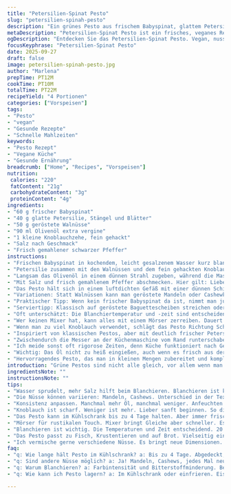 ```yaml
---
title: "Petersilien-Spinat Pesto"
slug: "petersilien-spinah-pesto"
description: "Ein grünes Pesto aus frischem Babyspinat, glattem Petersilienkraut und gerösteten Walnüssen. Die Zutaten werden blanchiert und danach zusammen mit Knoblauch und Olivenöl fein püriert. Geräucherte Mandeln ersetzen traditionell verwendete Pacanes für eine nussige Tiefe. Das Pesto passt hervorragend zu Krustentieren, auf geröstetem Brot oder zu herzhaften Galettes. Salz und schwarzer Pfeffer bringen den Geschmack auf den Punkt. Die Mischung wird nach eigenem Ermessen dicker oder flüssiger eingestellt, je nach Einsatzzweck."
metaDescription: "Petersilien-Spinat Pesto ist ein frisches, veganes Rezept. Es kombiniert Walnüsse, Spinat und Petersilie zu einem aromatischen Genuss."
ogDescription: "Entdecken Sie das Petersilien-Spinat Pesto. Vegan, nussig und frisch – ideal für Baguette oder als Dip. Ein Muss für jedes Essen."
focusKeyphrase: "Petersilien-Spinat Pesto"
date: 2025-09-27
draft: false
image: petersilien-spinah-pesto.jpg
author: "Marlena"
prepTime: PT12M
cookTime: PT10M
totalTime: PT22M
recipeYield: "4 Portionen"
categories: ["Vorspeisen"]
tags:
- "Pesto"
- "vegan"
- "Gesunde Rezepte"
- "Schnelle Mahlzeiten"
keywords:
- "Pesto Rezept"
- "Vegane Küche"
- "Gesunde Ernährung"
breadcrumb: ["Home", "Recipes", "Vorspeisen"]
nutrition: 
 calories: "220"
 fatContent: "21g"
 carbohydrateContent: "3g"
 proteinContent: "4g"
ingredients:
- "60 g frischer Babyspinat"
- "40 g glatte Petersilie, Stängel und Blätter"
- "50 g geröstete Walnüsse"
- "90 ml Olivenöl extra vergine"
- "1 kleine Knoblauchzehe, fein gehackt"
- "Salz nach Geschmack"
- "Frisch gemahlener schwarzer Pfeffer"
instructions:
- "Frischen Babyspinat in kochendem, leicht gesalzenem Wasser kurz blanchieren – etwa 20 Sekunden reichen, bis die Blätter zusammenfallen und dunkel werden. Sofort in Eiswasser legen, um die grüne Farbe zu fixieren und den Garprozess zu stoppen. Abtropfen lassen, anschließend die Blätter mit den Händen vorsichtig ausdrücken, um möglichst viel Wasser zu entfernen. Zu nass kann das Pesto verwässern."
- "Petersilie zusammen mit den Walnüssen und dem fein gehackten Knoblauch in eine Küchenmaschine geben. Spinat hinzufügen. Ganz grob häckseln, bis eine leicht krümelige Masse entsteht."
- "Langsam das Olivenöl in einem dünnen Strahl zugeben, während die Maschine läuft. Die Textur soll cremig, aber nicht flüssig sein. Manchmal braucht das Pesto mehr Öl, manchmal weniger – das hängt von der Restfeuchte der Blätter ab."
- "Mit Salz und frisch gemahlenem Pfeffer abschmecken. Hier gilt: Lieber zurückhalten und nach dem Probieren am Gericht gegebenenfalls nachwürzen. Die Aromen sind intensiv."
- "Das Pesto hält sich in einem luftdichten Gefäß mit einer dünnen Schicht Olivenöl bedeckt für bis zu 4 Tage im Kühlschrank. Falls es zu fest wird, kurz mit etwas Öl glatt rühren."
- "Variationen: Statt Walnüssen kann man geröstete Mandeln oder Cashewkerne nehmen, gibt dem Ganzen eine andere Textur und Geschmackstiefen, die ich gerade gerne benutze. Petersilie darf ruhig komplett mit Stängeln verarbeitet werden, die bringen oft Kräuternoten, aber kostet mehr Pürierkraft."
- "Praktischer Tipp: Wenn kein frischer Babyspinat da ist, nimmt man jungen Mangold oder sogar Rucola, um mehr Biss und leicht bittere Note reinzubringen."
- "Serviertipp: Klassisch auf geröstete Baguettescheiben streichen oder mit gebratenem weißen Fisch kombinieren. Auch auf herzhaften Galettes sehr gelungen. Ich selbst nehme das Pesto als schnellen Lunch-Dip, der die Mittagspause sofort aufwertet."
- "Oft unterschätzt: Die Blanchiertemperatur und -zeit sind entscheidend, nur so wird das Grün leuchtend ohne verkocht zu sein. Nur 15 bis 25 Sekunden, scharfes Sieb, standfestes Abtropfen und sofort Eisbad. Wer das beim ersten Mal nicht beherzigt, riskiert graue Farbe und matschige Masse."
- "Wer keinen Mixer hat, kann alles mit einem Mörser zerreiben. Dauert länger, bringt aber eine rustikalere, gröbere Textur."
- "Wenn man zu viel Knoblauch verwendet, schlägt das Pesto Richtung Schärfe um und sticht später. Am besten leichte Knoblauchmenge und dafür mehr Pfeffer."
- "Inspiriert von klassischen Pestos, aber mit deutlich frischer Petersilie und Spinat als Grundgerüst. Kein Käse, keine Nüsseinsatz-Pflicht - vegan, aber mit Pfiff."
- "Zwischendurch die Messer an der Küchenmaschine vom Rand runterschaben, damit nichts hängen bleibt und alle Zutaten gleichmäßig verarbeitet werden."
- "Ich meide sonst oft rigorose Zeiten, denn Küche funktioniert nach Gefühl: Wenn die Blätter sattgrün und leicht feucht, Nüsse aber knusprig und duftend sind, geht’s los. Sonst passiert: Fade, matschig, ölig."
- "Wichtig: Das Öl nicht zu heiß eingießen, auch wenn es frisch aus der Flasche ist. Zimmertemperatur verhindert den Geschmackseinbruch der Kräuter."
- "Hervorragendes Pesto, das man in kleinen Mengen zubereitet und komplett verbraucht, keine Reste, keine Verschwendung. Für größere Mengen lohnt sich die Tiefkühlung in Eiswürfelschalen."
introduction: "Grüne Pestos sind nicht alle gleich, vor allem wenn man Petersilie und Babyspinat kombiniert. Die frische, leicht nussige Note der Walnüsse trifft auf die erdige Leichtigkeit der Blätter. Blanchieren ist hier keine Nebensache, sondern der Schlüssel: Damit sollte das Grün seine Farbe behalten, jedoch alle Bitterstoffe etwas gemildert werden. Ich habe erst gelernt, wie wichtig das Eiswasserbad nach dem Blanchieren wirklich ist – ohne diesen Schritt wird das Pesto später grau und schmeckt dumpf. Das Zusammenspiel aus Kräutern und Knoblauch muss fein austariert sein, sonst schlägt die Schärfe schnell über. Die Konsistenz sollte variabel sein, je nach Einsatz. Und: Nicht sparen am Olivenöl, aber vorsichtig und im richtigen Moment zugeben. So behält man die Frische und Textur. Kein Käse, keine Eier – komplett vegan und glutenfrei. Ausprobiert mit verschiedenen Nüssen, Walnüsse sind für mich derzeit der beste Kompromiss aus Geschmack und Crunch. Dazu passen salzige, warme Krustentiergerichte oder einfach eine gute Scheibe Brot. Meine persönliche Entdeckung: Das Pesto auch mal auf geröstetem Blumenkohl servieren – überraschend spannend."
ingredientsNote: ""
instructionsNote: ""
tips:
- "Wasser sprudelt, mehr Salz hilft beim Blanchieren. Blanchieren ist kein Spaßbremsen. Grün bleibt leuchtend. Eisbad unbedingt. Ohne kein frisches Pesto."
- "Die Nüsse können variieren: Mandeln, Cashews. Unterschied in der Textur, Geschmackstiefe. Ich mag Walnüsse. Sie sind knackig und aromatisch. Lust auf mehr?"
- "Konsistenz anpassen. Manchmal mehr Öl, manchmal weniger. Anfeuchten mit Olivenöl. Dosengebrauch - einfach probieren. Keine Angst vor Anpassungen."
- "Knoblauch ist scharf. Weniger ist mehr. Lieber sanft beginnen. So die Schärfe zähmen. Wenn zu stark, dann nachpeppen mit schwarzen Pfeffer."
- "Das Pesto kann im Kühlschrank bis zu 4 Tage halten. Aber immer frisch zubereiten. Kleine Mengen sind besser. Keine Reste, kein Verschwendung."
- "Mörser für rustikalen Touch. Mixer bringt Gleiche aber schneller. Es ist wie eine Entscheidung – Zeit oder Textur. Beides hat seinen Platz."
- "Blanchieren ist wichtig. Die Temperaturen und Zeit entscheidend. 20 Sekunden sind genug. Wenn mehr, wird das Grün matschig und grau."
- "Das Pesto passt zu Fisch, Krustentieren und auf Brot. Vielseitig einsetzen. Auch ausprobieren mit geröstetem Gemüse. Beschäftigt die Sinne."
- "Ich vermische gerne verschiedene Nüsse. Es bringt neue Dimensionen. Geschmack ist wie eine Entdeckungsreise. Da gibt es immer was zu verlieren."
faq:
- "q: Wie lange hält Pesto im Kühlschrank? a: Bis zu 4 Tage. Abgedeckt, damit es frisch bleibt. Bei zu festem Pesto mit etwas Öl nachjustieren."
- "q: Sind andere Nüsse möglich? a: Ja! Mandeln, Cashews, jedes Mal neu. Nüsse bestimmen das Aroma. Experimentieren lohnt sich. Abwechslung bereichert."
- "q: Warum Blanchieren? a: Farbintensität und Bitterstoffminderung. Bei zu langer Zeit wird’s grau. 20 Sekunden sind ideal für das perfekte Grün."
- "q: Wie kann ich Pesto lagern? a: Im Kühlschrank oder einfrieren. Eiswürfelschalen sind praktisch. Nehmen, wie man braucht. Frische ist das Ziel."

---
```

